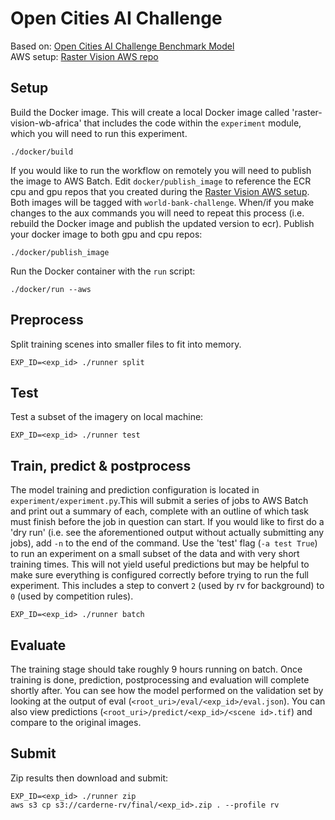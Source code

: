 # Open Cities AI Challenge

Based on: [Open Cities AI Challenge Benchmark Model](https://github.com/azavea/open-cities-ai-challenge-benchmark-model)  
AWS setup: [Raster Vision AWS repo](https://github.com/azavea/raster-vision-aws)

## Setup
Build the Docker image. This will create a local Docker image called 'raster-vision-wb-africa' that includes the code within the `experiment` module, which you will need to run this experiment.
```
./docker/build
```

If you would like to run the workflow on remotely you will need to publish the image to AWS Batch.
Edit `docker/publish_image` to reference the ECR cpu and gpu repos that you created during the [Raster Vision AWS setup](https://github.com/azavea/raster-vision-aws#raster-vision-aws-batch-runner-setup). Both images will be tagged with `world-bank-challenge`. When/if you make changes to the aux commands you will need to repeat this process (i.e. rebuild the Docker image and publish the updated version to ecr). Publish your docker image to both gpu and cpu repos:
```
./docker/publish_image
```


Run the Docker container with the `run` script:
```
./docker/run --aws
```

## Preprocess
Split training scenes into smaller files to fit into memory.
```
EXP_ID=<exp_id> ./runner split
```

## Test
Test a subset of the imagery on local machine:
```
EXP_ID=<exp_id> ./runner test
```

## Train, predict & postprocess
The model training and prediction configuration is located in `experiment/experiment.py`.This will submit a series of jobs to AWS Batch and print out a summary of each, complete with an outline of which task must finish before the job in question can start. If you would like to first do a 'dry run' (i.e. see the aforementioned output without actually submitting any jobs), add `-n` to the end of the command. Use the 'test' flag (`-a test True`) to run an experiment on a small subset of the data and with very short training times. This will not yield useful predictions but may be helpful to make sure everything is configured correctly before trying to run the full experiment. This includes a step to convert `2` (used by rv for background) to `0` (used by competition rules).
```
EXP_ID=<exp_id> ./runner batch
```

## Evaluate
The training stage should take roughly 9 hours running on batch. Once training is done, prediction, postprocessing and evaluation will complete shortly after. You can see how the model performed on the validation set by looking at the output of eval (`<root_uri>/eval/<exp_id>/eval.json`). You can also view predictions (`<root_uri>/predict/<exp_id>/<scene id>.tif`) and compare to the original images.

## Submit
Zip results then download and submit:
```
EXP_ID=<exp_id> ./runner zip
aws s3 cp s3://carderne-rv/final/<exp_id>.zip . --profile rv
```

